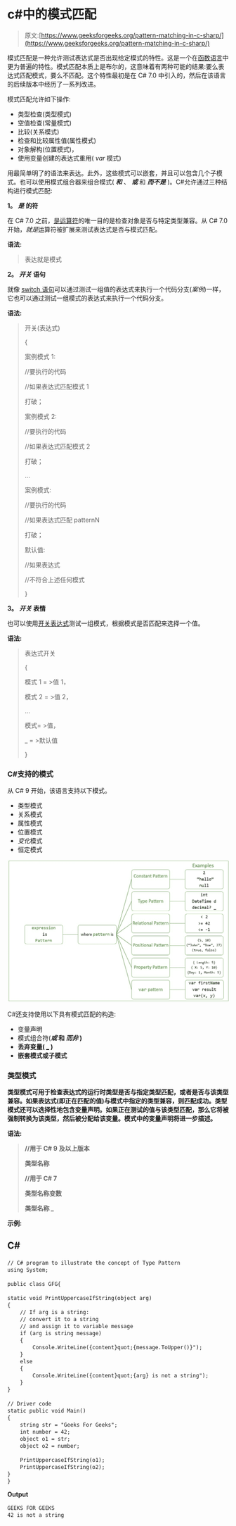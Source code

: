 # c#中的模式匹配

> 原文:[https://www.geeksforgeeks.org/pattern-matching-in-c-sharp/](https://www.geeksforgeeks.org/pattern-matching-in-c-sharp/)

模式匹配是一种允许测试表达式是否出现给定模式的特性。这是一个在[函数语言](https://www.geeksforgeeks.org/functional-programming-paradigm/)中更为普遍的特性。模式匹配本质上是布尔的，这意味着有两种可能的结果:要么表达式匹配模式，要么不匹配。这个特性最初是在 C# 7.0 中引入的，然后在该语言的后续版本中经历了一系列改进。

模式匹配允许如下操作:

*   类型检查(类型模式)
*   空值检查(常量模式)
*   比较(关系模式)
*   检查和比较属性值(属性模式)
*   对象解构(位置模式)，
*   使用变量创建的表达式重用( *var* 模式)

用最简单明了的语法来表达。此外，这些模式可以嵌套，并且可以包含几个子模式。也可以使用模式组合器来组合模式( ***和*** 、 ***或*** 和 ***而不是*** )。C#允许通过三种结构进行模式匹配:

**1。** ***是*** **的符**

在 C# 7.0 之前，[是运算符](https://www.geeksforgeeks.org/c-sharp-is-operator-keyword/)的唯一目的是检查对象是否与特定类型兼容。从 C# 7.0 开始，*就是*运算符被扩展来测试表达式是否与模式匹配。

**语法:**

> 表达就是模式

**2。** ***开关*** **语句**

就像 [switch 语句](https://www.geeksforgeeks.org/switch-statement-in-c-sharp/)可以通过测试一组值的表达式来执行一个代码分支(*案例*)一样，它也可以通过测试一组模式的表达式来执行一个代码分支。

**语法:**

> 开关(表达式)
> 
> {
> 
> 案例模式 1:
> 
> //要执行的代码
> 
> //如果表达式匹配模式 1
> 
> 打破；
> 
> 案例模式 2:
> 
> //要执行的代码
> 
> //如果表达式匹配模式 2
> 
> 打破；
> 
> …
> 
> 案例模式:
> 
> //要执行的代码
> 
> //如果表达式匹配 patternN
> 
> 打破；
> 
> 默认值:
> 
> //如果表达式
> 
> //不符合上述任何模式
> 
> }

**3。** ***开关*** **表情**

也可以使用[开关表达式](https://www.geeksforgeeks.org/switch-expression-in-c-sharp-8-0/)测试一组模式，根据模式是否匹配来选择一个值。

**语法:**

> 表达式开关
> 
> {
> 
> 模式 1 = >值 1，
> 
> 模式 2 = >值 2，
> 
> …
> 
> 模式= >值，
> 
> _ = >默认值
> 
> }

### C#支持的模式

从 C# 9 开始，该语言支持以下模式。

*   类型模式
*   关系模式
*   属性模式
*   位置模式
*   *变化*模式
*   恒定模式

![](img/30b7e9e90c901aaf4f12ccacca801ab9.png)

C#还支持使用以下具有模式匹配的构造:

*   变量声明
*   模式组合符(*****或*** 和 ***而非*** )**
*   **丢弃变量( <u>_</u> )**
*   **嵌套模式或子模式**

### **类型模式**

**类型模式可用于检查表达式的运行时类型是否与指定类型匹配，或者是否与该类型兼容。如果表达式(即正在匹配的值)与模式中指定的类型兼容，则匹配成功。类型模式还可以选择性地包含变量声明。如果正在测试的值与该类型匹配，那么它将被强制转换为该类型，然后被分配给该变量。模式中的变量声明将进一步描述。**

****语法:****

> **//用于 C# 9 及以上版本**
> 
> **类型名称**
> 
> **//用于 C# 7**
> 
> **类型名称变数**
> 
> **类型名称 _**

****示例:****

## **C#**

```
// C# program to illustrate the concept of Type Pattern
using System;

public class GFG{

static void PrintUppercaseIfString(object arg)
{
    // If arg is a string:
    // convert it to a string
    // and assign it to variable message
    if (arg is string message)
    {
        Console.WriteLine({content}quot;{message.ToUpper()}");
    }
    else
    {
        Console.WriteLine({content}quot;{arg} is not a string");
    }
}

// Driver code
static public void Main()
{
    string str = "Geeks For Geeks";
    int number = 42;
    object o1 = str;
    object o2 = number;

    PrintUppercaseIfString(o1);
    PrintUppercaseIfString(o2);
}
}
```

****Output****

```
GEEKS FOR GEEKS
42 is not a string
```